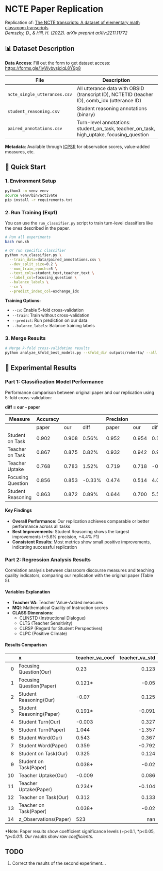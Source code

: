 # NCTE Paper Replication

Replication of: [The NCTE transcripts: A dataset of elementary math classroom transcripts](https://arxiv.org/pdf/2211.11772.pdf)  
*Demszky, D., & Hill, H. (2022). arXiv preprint arXiv:2211.11772*

## 📊 Dataset Description

**Data Access**: Fill out the form to get dataset access: https://forms.gle/1yWybvsjciqL8Y9p8

| File | Description |
|------|-------------|
| `ncte_single_utterances.csv` | All utterance data with OBSID (transcript ID), NCTETID (teacher ID), comb_idx (utterance ID) |
| `student_reasoning.csv` | Student reasoning annotations (binary) |
| `paired_annotations.csv` | Turn-level annotations: student_on_task, teacher_on_task, high_uptake, focusing_question |

**Metadata**: Available through [ICPSR](https://www.icpsr.umich.edu/web/ICPSR/studies/36095) for observation scores, value-added measures, etc.

## 🚀 Quick Start

### 1. Environment Setup
```bash
python3 -m venv venv
source venv/bin/activate
pip install -r requirements.txt
```

### 2. Run Training (Exp1)

You can use the `run_classifier.py` script to train turn-level classifiers like the ones described in the paper.

```bash
# Run all experiments
bash run.sh

# Or run specific classifier
python run_classifier.py \
  --train_data=data/paired_annotations.csv \
  --dev_split_size=0.2 \
  --num_train_epochs=5 \
  --text_cols=student_text,teacher_text \
  --label_col=focusing_question \
  --balance_labels \
  --cv \
  --predict_index_col=exchange_idx
```

**Training Options:**
- `--cv`: Enable 5-fold cross-validation
- `--train`: Train without cross-validation
- `--predict`: Run prediction on our data
- `--balance_labels`: Balance training labels

### 3. Merge Results
```bash
# Merge k-fold cross-validation results
python analyze_kfold_best_models.py --kfold_dir outputs/roberta/ --all
```

## 🔬 Experimental Results

### Part 1: Classification Model Performance

Performance comparison between original paper and our replication using 5-fold cross-validation:

**diff = our - paper**

| Measure | Accuracy |  |  | Precision |  |  | Recall |  |  | F1 |  |  |
|---------|----------|---|---|-----------|---|---|--------|---|---|----|----|---|
|         | paper | our | diff | paper | our | diff | paper | our | diff | paper | our | diff |
| Student on Task | 0.902 | 0.908 | 0.56% | 0.952 | 0.954 | 0.16% | 0.931 | 0.937 | 0.61% | 0.942 | 0.945 | 0.32% |
| Teacher on Task | 0.867 | 0.875 | 0.82% | 0.932 | 0.942 | 0.96% | 0.914 | 0.915 | 0.07% | 0.923 | 0.928 | 0.49% |
| Teacher Uptake | 0.768 | 0.783 | 1.52% | 0.719 | 0.718 | -0.14% | 0.674 | 0.683 | 0.89% | 0.688 | 0.698 | 1.03% |
| Focusing Question | 0.856 | 0.853 | -0.33% | 0.474 | 0.514 | 4.03% | 0.538 | 0.527 | -1.10% | 0.501 | 0.517 | 1.63% |
| Student Reasoning | 0.863 | 0.872 | 0.89% | 0.644 | 0.700 | 5.55% | 0.666 | 0.701 | 3.51% | 0.651 | 0.695 | 4.45% |

#### Key Findings
- **Overall Performance**: Our replication achieves comparable or better performance across all tasks
- **Best Improvements**: Student Reasoning shows the largest improvements (+5.6% precision, +4.4% F1)
- **Consistent Results**: Most metrics show small positive improvements, indicating successful replication

### Part 2: Regression Analysis Results

Correlation analysis between classroom discourse measures and teaching quality indicators, comparing our replication with the original paper (Table 5).

#### Variables Explanation
- **Teacher VA**: Teacher Value-Added measures
- **MQI**: Mathematical Quality of Instruction scores
- **CLASS Dimensions**: 
  - CLINSTD (Instructional Dialogue)
  - CLTS (Teacher Sensitivity) 
  - CLRSP (Regard for Student Perspectives)
  - CLPC (Positive Climate)

#### Results Comparison
|    | x                        | teacher_va_coef   |   teacher_va_std | MQI_coef   |   MQI_std | clinstd_coef   |   clinstd_std | clts_coef   |   clts_std | clrsp_coef   |   clrsp_std | clpc_coef   |   clpc_std |
|---:|:-------------------------|:------------------|-----------------:|:-----------|----------:|:---------------|--------------:|:------------|-----------:|:-------------|------------:|:------------|-----------:|
|  0 | Focusing Question(Our)   | 0.23              |            0.123 | 0.166      |     0.126 | 0.165          |         0.121 | -0.092      |      0.121 | 0.131        |       0.126 | 0.084       |      0.121 |
|  1 | Focusing Question(Paper) | 0.121*            |           -0.05  | 0.117**    |    -0.032 | 0.083**        |        -0.026 | 0.089**     |     -0.019 | 0.058**      |      -0.017 | 0.079**     |     -0.017 |
|  2 | Student Reasoning(Our)   | -0.07             |            0.125 | 0.443      |     0.134 | 0.373          |         0.118 | -0.016      |      0.119 | 0.16         |       0.123 | -0.12       |      0.117 |
|  3 | Student Reasoning(Paper) | 0.191*            |           -0.091 | 0.313**    |    -0.066 | 0.246**        |        -0.05  | 0.144**     |     -0.031 | 0.173**      |      -0.035 | 0.120**     |     -0.035 |
|  4 | Student Turn(Our)        | -0.003            |            0.327 | 1.004      |     0.329 | -0.005         |         0.332 | -0.686      |      0.331 | -0.016       |       0.332 | -1.314      |      0.33  |
|  5 | Student Turn(Paper)      | 1.044             |           -1.357 | -0.047     |    -0.528 | 0.718          |        -0.669 | 0.214       |     -0.574 | 0.125        |      -0.485 | -0.172      |     -0.56  |
|  6 | Student Word(Our)        | 0.543             |            0.367 | 0.642      |     0.365 | 1.193          |         0.368 | -0.113      |      0.367 | 0.556        |       0.368 | -0.021      |      0.367 |
|  7 | Student Word(Paper)      | 0.359             |           -0.792 | 0.721+     |    -0.413 | 1.132*         |        -0.541 | 0.001       |     -0.325 | 0.469        |      -0.395 | 0.322       |     -0.387 |
|  8 | Student on Task(Our)     | 0.325             |            0.124 | 0.316      |     0.125 | 0.261          |         0.12  | 0.27        |      0.119 | -0.082       |       0.126 | 0.243       |      0.12  |
|  9 | Student on Task(Paper)   | 0.038+            |           -0.02  | 0.022*     |    -0.01  | 0.032**        |        -0.011 | 0.033**     |     -0.008 | 0.024**      |      -0.007 | 0.036**     |     -0.007 |
| 10 | Teacher Uptake(Our)      | -0.009            |            0.086 | 0.235      |     0.088 | 0.119          |         0.085 | 0.123       |      0.084 | -0.01        |       0.088 | 0.112       |      0.085 |
| 11 | Teacher Uptake(Paper)    | 0.234*            |           -0.104 | 0.233**    |    -0.086 | 0.198**        |        -0.072 | 0.132**     |     -0.035 | 0.164**      |      -0.044 | 0.115**     |     -0.036 |
| 12 | Teacher on Task(Our)     | 0.312             |            0.133 | 0.345      |     0.133 | 0.244          |         0.128 | 0.241       |      0.127 | -0.088       |       0.134 | 0.219       |      0.128 |
| 13 | Teacher on Task(Paper)   | 0.038+            |           -0.02  | 0.021*     |    -0.01  | 0.030**        |        -0.01  | 0.034**     |     -0.008 | 0.024**      |      -0.007 | 0.035**     |     -0.007 |
| 14 | z_Observations(Paper)    | 523               |          nan     | 1557       |   nan     | 1554           |       nan     | 1554        |    nan     | 1554         |     nan     | 1554        |    nan     |

*Note: Paper results show coefficient significance levels (+p<0.1, *p<0.05, **p<0.01). Our results show raw coefficients.*

## TODO
 1. Correct the results of the second experiment...